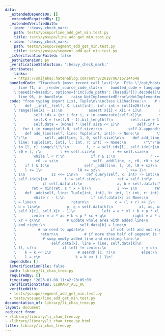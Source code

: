 ```yaml
---
data:
  _extendedDependsOn: []
  _extendedRequiredBy: []
  _extendedVerifiedWith:
  - icon: ':heavy_check_mark:'
    path: tests/yosupo/line_add_get_min.test.py
    title: tests/yosupo/line_add_get_min.test.py
  - icon: ':heavy_check_mark:'
    path: tests/yosupo/segment_add_get_min.test.py
    title: tests/yosupo/segment_add_get_min.test.py
  _isVerificationFailed: false
  _pathExtension: py
  _verificationStatusIcon: ':heavy_check_mark:'
  attributes:
    links:
    - https://smijake3.hatenablog.com/entry/2018/06/16/144548
  bundledCode: "Traceback (most recent call last):\n  File \"/opt/hostedtoolcache/PyPy/3.7.13/x64/site-packages/onlinejudge_verify/documentation/build.py\"\
    , line 71, in _render_source_code_stat\n    bundled_code = language.bundle(stat.path,\
    \ basedir=basedir, options={'include_paths': [basedir]}).decode()\n  File \"/opt/hostedtoolcache/PyPy/3.7.13/x64/site-packages/onlinejudge_verify/languages/python.py\"\
    , line 96, in bundle\n    raise NotImplementedError\nNotImplementedError\n"
  code: "from typing import List, Tuple\n\n\nclass LiChaoTree:\n    # reference: https://smijake3.hatenablog.com/entry/2018/06/16/144548\n\
    \    def __init__(self, X: List[int], inf: int = int(1e20)):\n        for i in\
    \ range(len(X) - 1):\n            assert X[i] < X[i + 1]\n        self.X = X\n\
    \        self.idx = {x: i for i, x in enumerate(self.X)}\n        self.N = len(self.X)\n\
    \        self.K = (self.N - 1).bit_length()\n        self.size = 1 << self.K\n\
    \        self.data = [None] * (self.size << 1)\n        self.inf = inf\n     \
    \   for i in range(self.N, self.size):\n            self.X.append(self.inf)\n\n\
    \    def add_line(self, line: Tuple[int, int]) -> None:\n        \"\"\"add line\"\
    \"\"\n        self._add(line, 1, 0, self.size)\n\n    def add_line_segment(self,\
    \ line: Tuple[int, int], l: int, r: int) -> None:\n        \"\"\"add line segment\
    \ to [l, r) range\"\"\"\n        l, r = self.idx[l], self.idx[r]\n        l0,\
    \ r0 = l, r\n        l += self.size\n        r += self.size\n        sz = 1\n\
    \        while l < r:\n            if r & 1:\n                r -= 1\n       \
    \         r0 -= sz\n                self._add(line, r, r0, r0 + sz)\n        \
    \    if l & 1:\n                self._add(line, l, l0, l0 + sz)\n            \
    \    l += 1\n                l0 += sz\n            l >>= 1\n            r >>=\
    \ 1\n            sz <<= 1\n\n    def query(self, x: int) -> int:\n        i =\
    \ self.idx[x]\n        i += self.size\n        ret = self.inf\n        while i:\n\
    \            if self.data[i]:\n                a, b = self.data[i]\n         \
    \       ret = min(ret, a * x + b)\n            i >>= 1\n        return ret\n\n\
    \    def _add(self, line: Tuple[int, int], k: int, l: int, r: int) -> None:\n\
    \        while r - l:\n            if self.data[k] is None:\n                self.data[k]\
    \ = line\n                return\n            c = (l + r) >> 1\n            a,\
    \ b = line\n            p, q = self.data[k]\n            xl, xc, xr = self.X[l],\
    \ self.X[c], self.X[r - 1]\n            left = a * xl + b < p * xl + q\n     \
    \       center = a * xc + b < p * xc + q\n            right = a * xr + b < p *\
    \ xr + q\n\n            # update whole area with added line\n            if left\
    \ and right:\n                self.data[k] = line\n                return\n  \
    \          # no need to update\n            if not left and not right:\n     \
    \           return\n            # if more than half of segment is to be updated,\n\
    \            # swap newly added line and existing line.\n            if center:\n\
    \                self.data[k], line = line, self.data[k]\n            # search\
    \ [l, c)\n            if left != center:\n                r = c\n            \
    \    k = k << 1\n            # search [c, r)\n            else:\n            \
    \    l = c\n                k = k << 1 | 1\n"
  dependsOn: []
  isVerificationFile: false
  path: library/li_chao_tree.py
  requiredBy: []
  timestamp: '2023-01-08 11:42:28+09:00'
  verificationStatus: LIBRARY_ALL_AC
  verifiedWith:
  - tests/yosupo/segment_add_get_min.test.py
  - tests/yosupo/line_add_get_min.test.py
documentation_of: library/li_chao_tree.py
layout: document
redirect_from:
- /library/library/li_chao_tree.py
- /library/library/li_chao_tree.py.html
title: library/li_chao_tree.py
---
```

